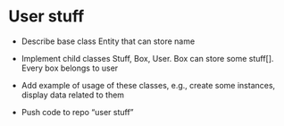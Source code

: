 # User stuff

+ Describe base class Entity that can store name​

+ Implement child classes Stuff, Box, User. Box can store some stuff[]. Every box belongs to user​

+ Add example of usage of these classes, e.g., create some instances, display data related to them​

+ Push code to repo “user stuff”